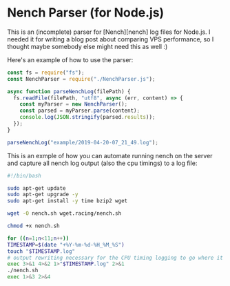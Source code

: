 # Nench Parser (for Node.js)

This is an (incomplete) parser for [Nench][nench] log files for Node.js. I needed it for writing a blog post about comparing VPS performance, so I thought maybe somebody else might need this as well :)

Here's an example of how to use the parser:

```javascript
const fs = require("fs");
const NenchParser = require("./NenchParser.js");

async function parseNenchLog(filePath) {
  fs.readFile(filePath, "utf8", async (err, content) => {
    const myParser = new NenchParser();
    const parsed = myParser.parse(content);
    console.log(JSON.stringify(parsed.results));
  });
}

parseNenchLog("example/2019-04-20-07_21_49.log");
```

This is an exmple of how you can automate running nench on the server and capture all nench log output (also the cpu timings) to a log file:

```bash
#!/bin/bash

sudo apt-get update
sudo apt-get upgrade -y
sudo apt-get install -y time bzip2 wget

wget -O nench.sh wget.racing/nench.sh

chmod +x nench.sh

for ((n=1;n<11;n++))
TIMESTAMP=$(date "+%Y-%m-%d-%H_%M_%S")
touch "$TIMESTAMP.log"
# output rewriting necessary for the CPU timing logging to go where it should
exec 3>&1 4>&2 1>"$TIMESTAMP.log" 2>&1
./nench.sh
exec 1>&3 2>&4
```
